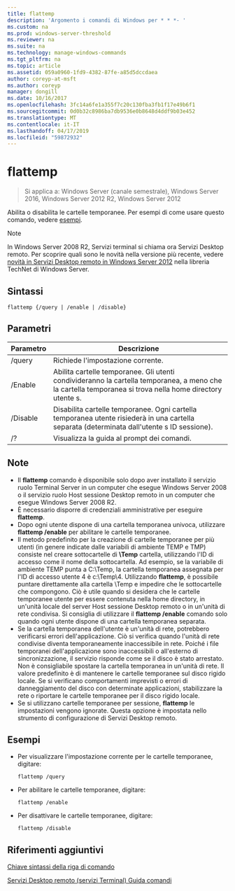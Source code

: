 ```yaml
---
title: flattemp
description: 'Argomento i comandi di Windows per * * *- '
ms.custom: na
ms.prod: windows-server-threshold
ms.reviewer: na
ms.suite: na
ms.technology: manage-windows-commands
ms.tgt_pltfrm: na
ms.topic: article
ms.assetid: 059a0960-1fd9-4382-87fe-a85d5dccdaea
author: coreyp-at-msft
ms.author: coreyp
manager: dongill
ms.date: 10/16/2017
ms.openlocfilehash: 3fc14a6fe1a355f7c20c130fba3fb1f17e49b6f1
ms.sourcegitcommit: 0d0b32c8986ba7db9536e0b8648d4ddf9b03e452
ms.translationtype: MT
ms.contentlocale: it-IT
ms.lasthandoff: 04/17/2019
ms.locfileid: "59872932"
---
```

# <a name="flattemp"></a>flattemp

>Si applica a: Windows Server (canale semestrale), Windows Server 2016, Windows Server 2012 R2, Windows Server 2012

Abilita o disabilita le cartelle temporanee.
Per esempi di come usare questo comando, vedere [esempi](#BKMK_examples).

> [!NOTE]
> In Windows Server 2008 R2, Servizi terminal si chiama ora Servizi Desktop remoto. Per scoprire quali sono le novità nella versione più recente, vedere [novità in Servizi Desktop remoto in Windows Server 2012](https://technet.microsoft.com/library/hh831527) nella libreria TechNet di Windows Server.

## <a name="syntax"></a>Sintassi
```
flattemp {/query | /enable | /disable}
```

## <a name="parameters"></a>Parametri
|Parametro|Descrizione|
|-------|--------|
|/query|Richiede l'impostazione corrente.|
|/Enable|Abilita cartelle temporanee. Gli utenti condivideranno la cartella temporanea, a meno che la cartella temporanea si trova nella home directory utente s.|
|/Disable|Disabilita cartelle temporanee. Ogni cartella temporanea utente risiederà in una cartella separata (determinata dall'utente s ID sessione).|
|/?|Visualizza la guida al prompt dei comandi.|

## <a name="remarks"></a>Note
-   Il **flattemp** comando è disponibile solo dopo aver installato il servizio ruolo Terminal Server in un computer che esegue Windows Server 2008 o il servizio ruolo Host sessione Desktop remoto in un computer che esegue Windows Server 2008 R2.
-   È necessario disporre di credenziali amministrative per eseguire **flattemp**.
-   Dopo ogni utente dispone di una cartella temporanea univoca, utilizzare **flattemp /enable** per abilitare le cartelle temporanee.
-   Il metodo predefinito per la creazione di cartelle temporanee per più utenti (in genere indicate dalle variabili di ambiente TEMP e TMP) consiste nel creare sottocartelle di **\Temp** cartella, utilizzando l'ID di accesso come il nome della sottocartella. Ad esempio, se la variabile di ambiente TEMP punta a C:\Temp, la cartella temporanea assegnata per l'ID di accesso utente 4 è c:\Temp\4. Utilizzando **flattemp**, è possibile puntare direttamente alla cartella \Temp e impedire che le sottocartelle che compongono. Ciò è utile quando si desidera che le cartelle temporanee utente per essere contenuta nella home directory, in un'unità locale del server Host sessione Desktop remoto o in un'unità di rete condivisa. Si consiglia di utilizzare il **flattemp /enable** comando solo quando ogni utente dispone di una cartella temporanea separata.
-   Se la cartella temporanea dell'utente è un'unità di rete, potrebbero verificarsi errori dell'applicazione. Ciò si verifica quando l'unità di rete condivise diventa temporaneamente inaccessibile in rete. Poiché i file temporanei dell'applicazione sono inaccessibili o all'esterno di sincronizzazione, il servizio risponde come se il disco è stato arrestato. Non è consigliabile spostare la cartella temporanea in un'unità di rete. Il valore predefinito è di mantenere le cartelle temporanee sul disco rigido locale. Se si verificano comportamenti imprevisti o errori di danneggiamento del disco con determinate applicazioni, stabilizzare la rete o riportare le cartelle temporanee per il disco rigido locale.
-   Se si utilizzano cartelle temporanee per sessione, **flattemp** le impostazioni vengono ignorate. Questa opzione è impostata nello strumento di configurazione di Servizi Desktop remoto.

## <a name="BKMK_examples"></a>Esempi
-   Per visualizzare l'impostazione corrente per le cartelle temporanee, digitare:
    ```
    flattemp /query
    ```
-   Per abilitare le cartelle temporanee, digitare:
    ```
    flattemp /enable
    ```
-   Per disattivare le cartelle temporanee, digitare:
    ```
    flattemp /disable
    ```

## <a name="additional-references"></a>Riferimenti aggiuntivi
[Chiave sintassi della riga di comando](command-line-syntax-key.md)

[Servizi Desktop remoto &#40;servizi Terminal&#41; Guida comandi](remote-desktop-services-terminal-services-command-reference.md)
